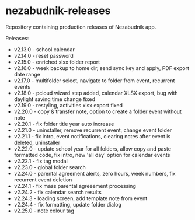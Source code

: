 # nezabudnik-releases

Repository containing production releases of Nezabudnik app.

Releases:
* v2.13.0 - school calendar
* v2.14.0 - reset password
* v2.15.0 - enriched xlsx folder report
* v2.16.0 - week backup to home dir, send sync key and apply, PDF export date range 
* v2.17.0 - multifolder select, navigate to folder from event, recurrent events
* v2.18.0 - pcloud wizard step added, calendar XLSX export, bug with daylight saving time change fixed
* v2.19.0 - restyling, activities xlsx export fixed
* v2.20.0 - copy & transfer note, option to create a folder event without note
* v2.20.1 - fix folder title year auto increase
* v2.21.0 - uninstaller, remove recurrent event, change event folder
* v2.21.1 - fix intro, event notifications, clearing notes after event is deleted, uninstaller
* v2.22.0 - update school year for all folders, allow copy and paste formatted code, fix intro, new 'all day' option for calendar events
* v2.22.1 - fix tag modal
* v2.23.0 - global folder search
* v2.24.0 - parental agreement alerts, zero hours, week numbers, fix recurrent event deletion
* v2.24.1 - fix mass parental agreeement processing
* v2.24.2 - fix calendar search results
* v2.24.3 - loading screen, add template note from event
* v2.24.4 - fix formatting, update folder dialog
* v2.25.0 - note colour tag